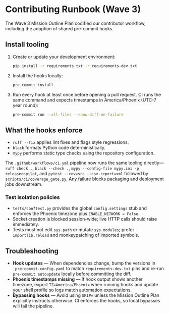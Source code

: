 # Contributing Runbook (Wave 3)

The Wave 3 Mission Outline Plan codified our contributor workflow, including the adoption of shared pre-commit hooks.

## Install tooling

1. Create or update your development environment:
   ```bash
   pip install -r requirements.txt -r requirements-dev.txt
   ```
2. Install the hooks locally:
   ```bash
   pre-commit install
   ```
3. Run every hook at least once before opening a pull request. CI runs the same command and expects timestamps in America/Phoenix (UTC-7 year round):
   ```bash
   pre-commit run --all-files --show-diff-on-failure
   ```

## What the hooks enforce

- `ruff --fix` applies lint fixes and flags style regressions.
- `black` formats Python code deterministically.
- `mypy` performs static type checks using the repository configuration.

The `.github/workflows/ci.yml` pipeline now runs the same tooling directly—`ruff check .`, `black --check .`, `mypy --config-file mypy.ini -p releasecopilot`, and `pytest --cov=src --cov-report=xml` followed by `scripts/ci/coverage_gate.py`. Any failure blocks packaging and deployment jobs downstream.

### Test isolation policies

- `tests/conftest.py` provides the global `config.settings` stub and enforces the Phoenix timezone plus `ENABLE_NETWORK = False`.
- Socket creation is blocked session-wide; live HTTP calls should raise immediately.
- Tests must not edit `sys.path` or mutate `sys.modules`; prefer `importlib.reload` and monkeypatching of imported symbols.

## Troubleshooting

- **Hook updates** — When dependencies change, bump the versions in `.pre-commit-config.yaml` to match `requirements-dev.txt` pins and re-run `pre-commit autoupdate` locally before committing the diff.
- **Phoenix timestamps missing** — If hook output shows another timezone, export `TZ=America/Phoenix` when running hooks and update your shell profile so logs match automation expectations.
- **Bypassing hooks** — Avoid using `SKIP=` unless the Mission Outline Plan explicitly instructs otherwise. CI enforces the hooks, so local bypasses will fail the pipeline.
